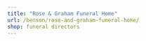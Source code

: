 ```yaml
---
title: "Rose & Graham Funeral Home"
url: /benson/rose-and-graham-funeral-home/
shop: funeral directors
---
```

